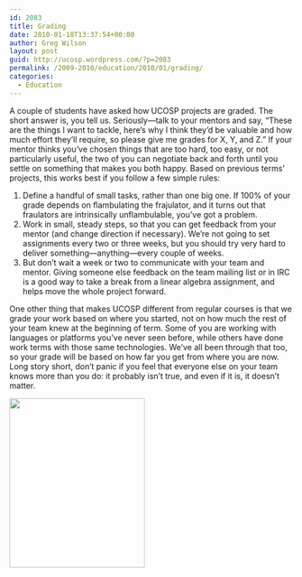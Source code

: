 ```yaml
---
id: 2083
title: Grading
date: 2010-01-18T13:37:54+00:00
author: Greg Wilson
layout: post
guid: http://ucosp.wordpress.com/?p=2083
permalink: /2009-2010/education/2010/01/grading/
categories:
  - Education
---
```

A couple of students have asked how UCOSP projects are graded. The short answer is, you tell us. Seriously&#8212;talk to your mentors and say, &#8220;These are the things I want to tackle, here&#8217;s why I think they&#8217;d be valuable and how much effort they&#8217;ll require, so please give me grades for X, Y, and Z.&#8221; If your mentor thinks you&#8217;ve chosen things that are too hard, too easy, or not particularly useful, the two of you can negotiate back and forth until you settle on something that makes you both happy. Based on previous terms&#8217; projects, this works best if you follow a few simple rules:

  1. Define a handful of small tasks, rather than one big one. If 100% of your grade depends on flambulating the frajulator, and it turns out that fraulators are intrinsically unflambulable, you&#8217;ve got a problem.
  2. Work in small, steady steps, so that you can get feedback from your mentor (and change direction if necessary). We&#8217;re not going to set assignments every two or three weeks, but you should try very hard to deliver something&#8212;anything&#8212;every couple of weeks.
  3. But don&#8217;t wait a week or two to communicate with your team and mentor. Giving someone else feedback on the team mailing list or in IRC is a good way to take a break from a linear algebra assignment, and helps move the whole project forward.

One other thing that makes UCOSP different from regular courses is that we grade your work based on where you started, not on how much the rest of your team knew at the beginning of term. Some of you are working with languages or platforms you&#8217;ve never seen before, while others have done work terms with those same technologies. We&#8217;ve all been through that too, so your grade will be based on how far you get from where you are now. Long story short, don&#8217;t panic if you feel that everyone else on your team knows more than you do: it probably isn&#8217;t true, and even if it is, it doesn&#8217;t matter.

[<img class="alignnone size-medium wp-image-2084" title="keep-calm-and-carry-on-blue" src="http://ucosp.files.wordpress.com/2010/01/keep-calm-and-carry-on-blue.jpg?w=240" alt="" width="240" height="300" />](http://ucosp.files.wordpress.com/2010/01/keep-calm-and-carry-on-blue.jpg)